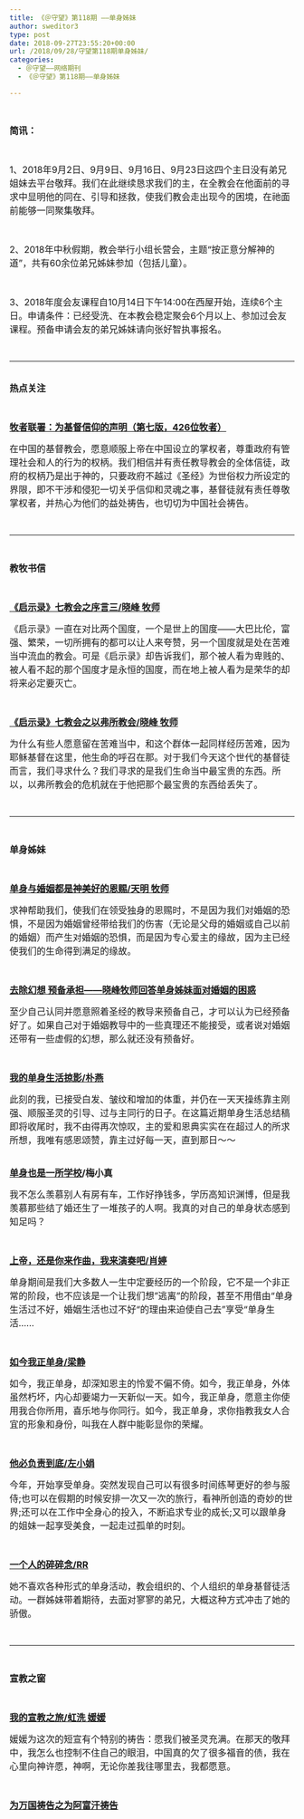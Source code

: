 ```yaml
---
title: 《＠守望》第118期 ——单身姊妹
author: sweditor3
type: post
date: 2018-09-27T23:55:20+00:00
url: /2018/09/28/守望第118期单身姊妹/
categories:
  - ＠守望——网络期刊
  - 《＠守望》第118期——单身姊妹

---
```

&nbsp;

<span style="font-size: 12pt;"><strong>简讯：</strong></span>

&nbsp;

<span style="font-size: 12pt;">1、2018年9月2日、9月9日、9月16日、9月23日这四个主日没有弟兄姐妹去平台敬拜。我们在此继续恳求我们的主，在全教会在他面前的寻求中显明他的同在、引导和拯救，使我们教会走出现今的困境，在祂面前能够一同聚集敬拜。</span>

&nbsp;

<span style="font-size: 12pt;">2、2018年中秋假期，教会举行小组长营会，主题“按正意分解神的道”，共有60余位弟兄姊妹参加（包括儿童）。</span>

&nbsp;

<span style="font-size: 12pt;">3、2018年度会友课程自10月14日下午14:00在西屋开始，连续6个主日。申请条件：已经受洗、在本教会稳定聚会6个月以上、参加过会友课程。预备申请会友的弟兄姊妹请向张好智执事报名。</span>

&nbsp;

* * *

<span style="font-size: 12pt;"><strong><br /> 热点关注</strong></span>

&nbsp;

<span style="font-size: 12pt;"><a href="/2018/09/27/牧者联署为基督信仰的声明第七版426位牧者/"><strong>牧者联署：为基督信仰的声明（第七版，426位牧者）</strong></a></span>

<span style="font-size: 12pt;">在中国的基督教会，愿意顺服上帝在中国设立的掌权者，尊重政府有管理社会和人的行为的权柄。我们相信并有责任教导教会的全体信徒，政府的权柄乃是出于神的，只要政府不越过《圣经》为世俗权力所设定的界限，即不干涉和侵犯一切关乎信仰和灵魂之事，基督徒就有责任尊敬掌权者，并热心为他们的益处祷告，也切切为中国社会祷告。</span>

&nbsp;

* * *

&nbsp;

<span style="font-size: 12pt;"><strong>教牧书信</strong></span>

&nbsp;

<span style="font-size: 12pt;"><a href="/2018/09/27/启示录七教会之序言三/"><strong>《启示录》七教会之序言三/晓峰 牧师</strong></a></span>

<span style="font-size: 12pt;">《启示录》一直在对比两个国度，一个是世上的国度——大巴比伦，富强、繁荣，一切所拥有的都可以让人来夸赞，另一个国度就是处在苦难当中流血的教会。可是《启示录》却告诉我们，那个被人看为卑贱的、被人看不起的那个国度才是永恒的国度，而在地上被人看为是荣华的却将来必定要灭亡。</span>

&nbsp;

<span style="font-size: 12pt;"><a href="/2018/09/27/启示录七教会之以弗所教会/"><strong>《启示录》七教会之以弗所教会/晓峰 牧师</strong></a></span>

<span style="font-size: 12pt;">为什么有些人愿意留在苦难当中，和这个群体一起同样经历苦难，因为耶稣基督在这里，他生命的呼召在那。对于我们今天这个世代的基督徒而言，我们寻求什么？我们寻求的是我们生命当中最宝贵的东西。所以，以弗所教会的危机就在于他把那个最宝贵的东西给丢失了。</span>

&nbsp;

* * *

&nbsp;

<span style="font-size: 12pt;"><strong>单身姊妹</strong></span>

&nbsp;

[<span style="font-size: 12pt;"><strong>单身与婚姻都是神美好的恩赐/天明 牧师</strong></span>][1]

<span style="font-size: 12pt;">求神帮助我们，使我们在领受独身的恩赐时，不是因为我们对婚姻的恐惧，不是因为婚姻曾经带给我们的伤害（无论是父母的婚姻或自己以前的婚姻）而产生对婚姻的恐惧，而是因为专心爱主的缘故，因为主已经使我们的生命得到满足的缘故。</span>

&nbsp;

[<span style="font-size: 12pt;"><strong>去除幻想 预备承担——晓峰牧师回答单身姊妹面对婚姻的困惑</strong></span>][2]

<span style="font-size: 12pt;">至少自己认同并愿意照着圣经的教导来预备自己，才可以认为已经预备好了。如果自己对于婚姻教导中的一些真理还不能接受，或者说对婚姻还带有一些虚假的幻想，那么就还没有预备好。</span>

&nbsp;

<span style="font-size: 12pt;"><a href="/2018/09/27/我的单身生活掠影/"><strong>我的单身生活掠影/朴燕</strong></a></span>

<span style="font-size: 12pt;">此刻的我，已接受白发、皱纹和增加的体重，并仍在一天天操练靠主刚强、顺服圣灵的引导、过与主同行的日子。在这篇近期单身生活总结稿即将收尾时，我不由得再次惊叹，主的爱和恩典实实在在超过人的所求所想，我唯有感恩颂赞，靠主过好每一天，直到那日～～</span>

<span style="font-size: 12pt;"><strong><br /> <a href="/2018/09/28/单身也是一所学校/">单身也是一所学校</a></strong><strong>/</strong><strong>梅小真</strong></span>

<span style="font-size: 12pt;">我不怎么羡慕别人有房有车，工作好挣钱多，学历高知识渊博，但是我羡慕那些结了婚还生了一堆孩子的人啊。我真的对自己的单身状态感到知足吗？</span>

&nbsp;

<span style="font-size: 12pt;"><a href="/2018/09/27/上帝还是你来作曲我来演奏吧/"><strong>上帝，还是你来作曲，我来演奏吧/肖婷</strong></a></span>

<span style="font-size: 12pt;">单身期间是我们大多数人一生中定要经历的一个阶段，它不是一个非正常的阶段，也不应该是一个让我们想”逃离”的阶段，甚至不用借由“单身生活过不好，婚姻生活也过不好“的理由来迫使自己去”享受“单身生活……</span>

&nbsp;

<span style="font-size: 12pt;"><a href="/2018/09/27/如今我正单身/"><strong>如今我正单身/梁静</strong></a></span>

<span style="font-size: 12pt;">如今，我正单身，却深知恩主的怜爱不偏不倚。如今，我正单身，外体虽然朽坏，内心却要竭力一天新似一天。如今，我正单身，愿意主你使用我合你所用，喜乐地与你同行。如今，我正单身，求你指教我女人合宜的形象和身份，叫我在人群中能彰显你的荣耀。</span>

&nbsp;

<span style="font-size: 12pt;"><a href="/2018/09/27/他必负责到底/"><strong>他必负责到底/左小娟</strong></a></span>

<span style="font-size: 12pt;">今年，开始享受单身。突然发现自己可以有很多时间练琴更好的参与服侍;也可以在假期的时候安排一次又一次的旅行，看神所创造的奇妙的世界;还可以在工作中全身心的投入，不断追求专业的成长;又可以跟单身的姐妹一起享受美食，一起走过孤单的时刻。</span>

&nbsp;

<span style="font-size: 12pt;"><a href="/2018/09/27/一个人的碎碎念/"><strong>一个人的碎碎念/RR</strong></a></span>

<span style="font-size: 12pt;">她不喜欢各种形式的单身活动，教会组织的、个人组织的单身基督徒活动。一群姊妹带着期待，去面对寥寥的弟兄，大概这种方式冲击了她的骄傲。</span>

&nbsp;

* * *

&nbsp;

<span style="font-size: 12pt;"><strong>宣教之窗</strong></span>

&nbsp;

<span style="font-size: 12pt;"><a href="/2018/09/27/我的宣教之旅/"><strong>我的宣教之旅/虹洗 媛媛</strong></a></span>

<span style="font-size: 12pt;">媛媛为这次的短宣有个特别的祷告：愿我们被圣灵充满。在那天的敬拜中，我怎么也控制不住自己的眼泪，中国真的欠了很多福音的债，我在心里向神许愿，神啊，无论你差我往哪里去，我都愿意。</span>

&nbsp;

<span style="font-size: 12pt;"><a href="/2018/09/27/为万国祷告之为阿富汗祷告/"><strong>为万国祷告之为阿富汗祷告</strong></a></span>

 [1]: /2018/09/28/单身与婚姻都是神美好的恩赐/
 [2]: /2018/09/28/去除幻想预备承担/